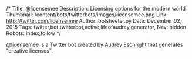 /*
Title: @licensemee
Description: Licensing options for the modern world
Thumbnail: /content/bots/twitterbots/images/licensemee.png
Link: http://twitter.com/licensemee
Author: botsheeter.py
Date: December 02, 2015
Tags: twitter,bot,twitterbot,active,lifeofaudrey,generator,
Nav: hidden
Robots: index,follow
*/

[@licensemee](https://twitter.com/licensemee) is a Twitter bot created by [Audrey Eschright](http://lifeofaudrey.com/) that generates "creative licenses".
